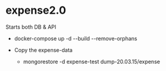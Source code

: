 # expense2.0

Starts both DB & API

- docker-compose up -d --build --remove-orphans

- Copy the expense-data
  - mongorestore -d expense-test dump-20.03.15/expense
